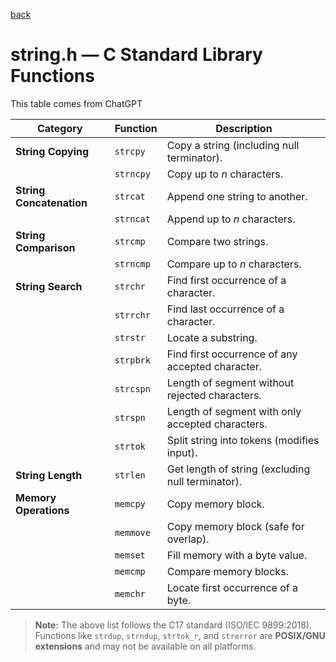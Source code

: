 [back](README.md)

# string.h — C Standard Library Functions

This table comes from ChatGPT


| Category              | Function | Description |
|-----------------------|----------|-------------|
| **String Copying**    | `strcpy` | Copy a string (including null terminator). |
|                       | `strncpy` | Copy up to *n* characters. |
| **String Concatenation** | `strcat` | Append one string to another. |
|                       | `strncat` | Append up to *n* characters. |
| **String Comparison** | `strcmp` | Compare two strings. |
|                       | `strncmp` | Compare up to *n* characters. |
| **String Search**     | `strchr` | Find first occurrence of a character. |
|                       | `strrchr` | Find last occurrence of a character. |
|                       | `strstr` | Locate a substring. |
|                       | `strpbrk` | Find first occurrence of any accepted character. |
|                       | `strcspn` | Length of segment without rejected characters. |
|                       | `strspn` | Length of segment with only accepted characters. |
|                       | `strtok` | Split string into tokens (modifies input). |
| **String Length**     | `strlen` | Get length of string (excluding null terminator). |
| **Memory Operations** | `memcpy` | Copy memory block. |
|                       | `memmove` | Copy memory block (safe for overlap). |
|                       | `memset` | Fill memory with a byte value. |
|                       | `memcmp` | Compare memory blocks. |
|                       | `memchr` | Locate first occurrence of a byte. |

> **Note:** The above list follows the C17 standard (ISO/IEC 9899:2018).  
> Functions like `strdup`, `strndup`, `strtok_r`, and `strerror` are **POSIX/GNU extensions** and may not be available on all platforms.